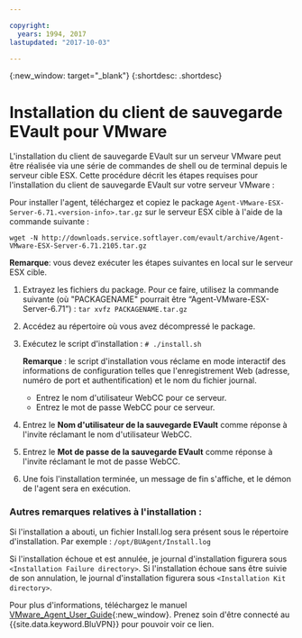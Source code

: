 ```yaml
---

copyright:
  years: 1994, 2017
lastupdated: "2017-10-03"

---
```

{:new_window: target="_blank"}
{:shortdesc: .shortdesc}

# Installation du client de sauvegarde EVault pour VMware

L'installation du client de sauvegarde EVault sur un serveur VMware peut être réalisée via une série de commandes de shell ou de terminal depuis le serveur cible ESX. Cette procédure décrit les étapes requises pour l'installation du client de sauvegarde EVault sur votre serveur VMware :

Pour installer l'agent, téléchargez et copiez le package `Agent-VMware-ESX-Server-6.71.<version-info>.tar.gz` sur le serveur ESX cible à l'aide de la commande suivante :

`wget -N http://downloads.service.softlayer.com/evault/archive/Agent-VMware-ESX-Server-6.71.2105.tar.gz`

**Remarque**: vous devez exécuter les étapes suivantes en local sur le serveur ESX cible.

1. Extrayez les fichiers du package. Pour ce faire, utilisez la commande suivante (où "PACKAGENAME" pourrait être “Agent-VMware-ESX-Server-6.71”) :
    `tar xvfz PACKAGENAME.tar.gz`
2. Accédez au répertoire où vous avez décompressé le package.
3. Exécutez le script d'installation :
    `# ./install.sh`

    **Remarque** :  le script d'installation vous réclame en mode interactif des informations de configuration telles que l'enregistrement Web (adresse, numéro de port et authentification) et le nom du fichier journal.
     
    - Entrez le nom d'utilisateur WebCC pour ce serveur.
    - Entrez le mot de passe WebCC pour ce serveur.
     
4. Entrez le **Nom d'utilisateur de la sauvegarde EVault** comme réponse à l'invite réclamant le nom d'utilisateur WebCC. 
5. Entrez le **Mot de passe de la sauvegarde EVault** comme réponse à l'invite réclamant le mot de passe WebCC.
6. Une fois l'installation terminée, un message de fin s'affiche, et le démon de l'agent sera en exécution.


### Autres remarques relatives à l'installation :
Si l'installation a abouti, un fichier Install.log sera présent sous le répertoire d'installation.
Par exemple : `/opt/BUAgent/Install.log`

Si l'installation échoue et est annulée, je journal d'installation figurera sous `<Installation Failure directory>`.
Si l'installation échoue sans être suivie de son annulation, le journal d'installation figurera sous `<Installation Kit directory>`.

Pour plus d'informations, téléchargez le manuel [VMware_Agent_User_Guide](http://downloads.service.softlayer.com/evault/Documentation/VMware_Agent_User_Guide.pdf){:new_window}. Prenez soin d'être connecté au {{site.data.keyword.BluVPN}} pour pouvoir voir ce lien.
